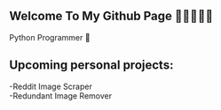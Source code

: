 ## Welcome To My Github Page 🌱🌱🌱🌱🌱

Python Programmer 🤖
## Upcoming personal projects:
  -Reddit Image Scraper <br/>
  -Redundant Image Remover
